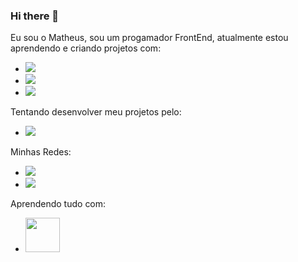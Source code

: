 ### Hi there 👋

Eu sou o Matheus, sou um progamador FrontEnd, atualmente estou aprendendo e criando projetos com:

- <img src="https://img.shields.io/badge/HTML5-E34F26?style=for-the-badge&logo=html5&logoColor=white"/>
- <img src="https://img.shields.io/badge/CSS3-1572B6?style=for-the-badge&logo=css3&logoColor=white"/>
- <img src="https://img.shields.io/badge/JavaScript-F7DF1E?style=for-the-badge&logo=javascript&logoColor=black"/>

Tentando desenvolver meu projetos pelo:

- <img src="https://img.shields.io/badge/Figma-F24E1E?style=for-the-badge&logo=figma&logoColor=white"/>

Minhas Redes:

- <a href="https://www.linkedin.com/in/matheus-oll/"><img src="https://img.shields.io/badge/LinkedIn-0077B5?style=for-the-badge&logo=linkedin&logoColor=white"/> </a>
- <a href="https://www.instagram.com/matheus.oll/"><img src="https://img.shields.io/badge/Instagram-E4405F?style=for-the-badge&logo=instagram&logoColor=white"/></a>

Aprendendo tudo com:

- <img src="https://rodolfomori.com.br/wp-content/webp-express/webp-images/uploads/2022/02/LOGO_1-1024x1024.png.webp" width="55px" />
